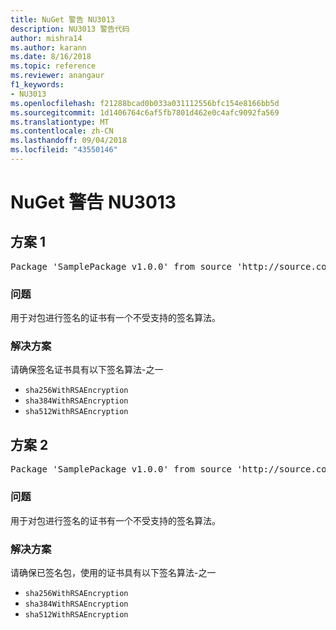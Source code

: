 ```yaml
---
title: NuGet 警告 NU3013
description: NU3013 警告代码
author: mishra14
ms.author: karann
ms.date: 8/16/2018
ms.topic: reference
ms.reviewer: anangaur
f1_keywords:
- NU3013
ms.openlocfilehash: f21288bcad0b033a031112556bfc154e8166bb5d
ms.sourcegitcommit: 1d1406764c6af5fb7801d462e0c4afc9092fa569
ms.translationtype: MT
ms.contentlocale: zh-CN
ms.lasthandoff: 09/04/2018
ms.locfileid: "43550146"
---
```

# <a name="nuget-warning-nu3013"></a>NuGet 警告 NU3013

## <a name="scenario-1"></a>方案 1

<pre>Package 'SamplePackage v1.0.0' from source 'http://source.com/index.json': The signing certificate has an unsupported signature algorithm.</pre>

### <a name="issue"></a>问题

用于对包进行签名的证书有一个不受支持的签名算法。


### <a name="solution"></a>解决方案

请确保签名证书具有以下签名算法-之一 
* `sha256WithRSAEncryption`
* `sha384WithRSAEncryption`
* `sha512WithRSAEncryption`



## <a name="scenario-2"></a>方案 2

<pre>Package 'SamplePackage v1.0.0' from source 'http://source.com/index.json': The primary signature's certificate has an unsupported signature algorithm.</pre>

### <a name="issue"></a>问题

用于对包进行签名的证书有一个不受支持的签名算法。


### <a name="solution"></a>解决方案

请确保已签名包，使用的证书具有以下签名算法-之一 
* `sha256WithRSAEncryption`
* `sha384WithRSAEncryption`
* `sha512WithRSAEncryption`



